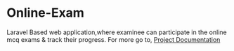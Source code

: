 # Online-Exam
Laravel Based web application,where examinee can participate in the online mcq exams & track their progress. 
For more go to, [Project Documentation](https://docs.google.com/document/d/1cS4EVLCu9Hrc4QV3JSj-xxkmnLho9JV_6Xnx-djfINs/edit# "Project Documentation")

